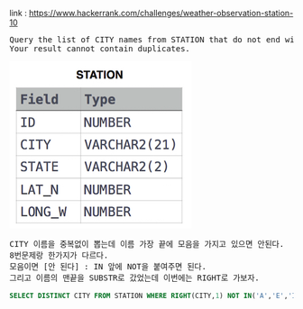 link :
https://www.hackerrank.com/challenges/weather-observation-station-10

<pre>
Query the list of CITY names from STATION that do not end with vowels.
Your result cannot contain duplicates.
</pre>

![_config.yml](./table.png)

<pre>
CITY 이름을 중복없이 뽑는데 이름 가장 끝에 모음을 가지고 있으면 안된다.
8번문제랑 한가지가 다르다.
모음이면 [안 된다] : IN 앞에 NOT을 붙여주면 된다.
그리고 이름의 맨끝을 SUBSTR로 갔었는데 이번에는 RIGHT로 가보자.
</pre>

```sql
SELECT DISTINCT CITY FROM STATION WHERE RIGHT(CITY,1) NOT IN('A','E','I','O','U')
```


